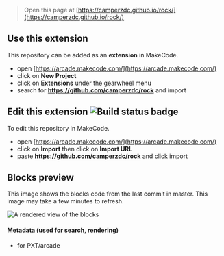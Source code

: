 > Open this page at [https://camperzdc.github.io/rock/](https://camperzdc.github.io/rock/)

## Use this extension

This repository can be added as an **extension** in MakeCode.

* open [https://arcade.makecode.com/](https://arcade.makecode.com/)
* click on **New Project**
* click on **Extensions** under the gearwheel menu
* search for **https://github.com/camperzdc/rock** and import

## Edit this extension ![Build status badge](https://github.com/camperzdc/rock/workflows/MakeCode/badge.svg)

To edit this repository in MakeCode.

* open [https://arcade.makecode.com/](https://arcade.makecode.com/)
* click on **Import** then click on **Import URL**
* paste **https://github.com/camperzdc/rock** and click import

## Blocks preview

This image shows the blocks code from the last commit in master.
This image may take a few minutes to refresh.

![A rendered view of the blocks](https://github.com/camperzdc/rock/raw/master/.github/makecode/blocks.png)

#### Metadata (used for search, rendering)

* for PXT/arcade
<script src="https://makecode.com/gh-pages-embed.js"></script><script>makeCodeRender("{{ site.makecode.home_url }}", "{{ site.github.owner_name }}/{{ site.github.repository_name }}");</script>
